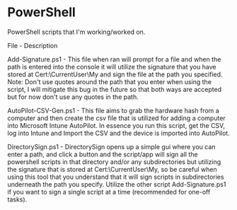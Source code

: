 # PowerShell
PowerShell scripts that I'm working/worked on.

File - Description

Add-Signature.ps1 - This file when ran will prompt for a file and when the path is entered into the console it will utilize the signature that you have stored at Cert:\CurrentUser\My and sign the file at the path you specified. Note: Don't use quotes around the path that you enter when using the script, I will mitigate this bug in the future so that both ways are accepted but for now don't use any quotes in the path.

AutoPilot-CSV-Gen.ps1 - This file aims to grab the hardware hash from a computer and then create the csv file that is utilized for adding a computer into Microsoft Intune AutoPilot. In essence you run this script, get the CSV, log into Intune and Import the CSV and the device is imported into AutoPilot.

DirectorySign.ps1 - DirectorySign opens up a simple gui where you can enter a path, and click a button and the script/app will sign all the powershell scripts in that directory and/or any subdirectories but utilizing the signature that is stored at Cert:\CurrentUser\My, so be careful when using this tool that you understand that it will sign scripts in subdirectories underneath the path you specify. Utilize the other script Add-Signature.ps1 if you want to sign a single script at a time (recommended for one-off tasks).

